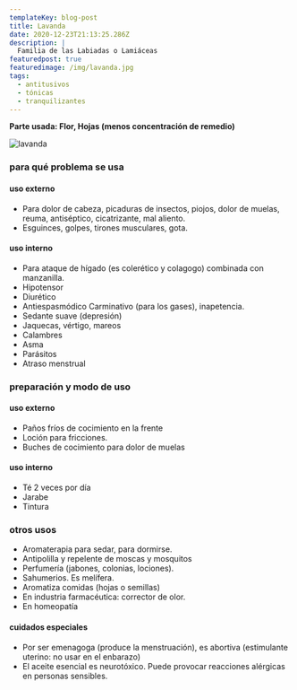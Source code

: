 ```yaml
---
templateKey: blog-post
title: Lavanda
date: 2020-12-23T21:13:25.286Z
description: |
  Familia de las Labiadas o Lamiáceas
featuredpost: true
featuredimage: /img/lavanda.jpg
tags:
  - antitusivos
  - tónicas
  - tranquilizantes
---
```



**Parte usada: Flor, Hojas (menos concentración de remedio)**

![lavanda](/img/lavanda.jpg "lavanda")

### para qué problema se usa

#### uso externo

* Para dolor de cabeza, picaduras de insectos, piojos, dolor de muelas, reuma, antiséptico, cicatrizante, mal aliento.
* Esguinces, golpes, tirones musculares, gota.

#### uso interno

* Para ataque de hígado (es colerético y colagogo) combinada con manzanilla.
* Hipotensor
* Diurético
* Antiespasmódico Carminativo (para los gases), inapetencia.
* Sedante suave (depresión)
* Jaquecas, vértigo, mareos
* Calambres
* Asma
* Parásitos
* Atraso menstrual

### preparación y modo de uso

#### uso externo

* Paños fríos de cocimiento en la frente
* Loción para fricciones.
* Buches de cocimiento para dolor de muelas

#### uso interno

* Té 2 veces por día
* Jarabe
* Tintura

### otros usos

* Aromaterapia para sedar, para dormirse.
* Antipolilla y repelente de moscas y mosquitos
* Perfumería (jabones, colonias, lociones).
* Sahumerios. Es melífera.
* Aromatiza comidas (hojas o semillas)
* En industria farmacéutica: corrector de olor.
* En homeopatía

#### cuidados especiales

* Por ser emenagoga (produce la menstruación), es abortiva (estimulante uterino: no usar en el enbarazo)
* El aceite esencial es neurotóxico. Puede provocar reacciones alérgicas en personas sensibles.